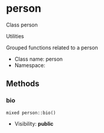 person
===============

Class person

Utilities

Grouped functions related to a person


* Class name: person
* Namespace: 







Methods
-------


### bio

    mixed person::bio()





* Visibility: **public**



